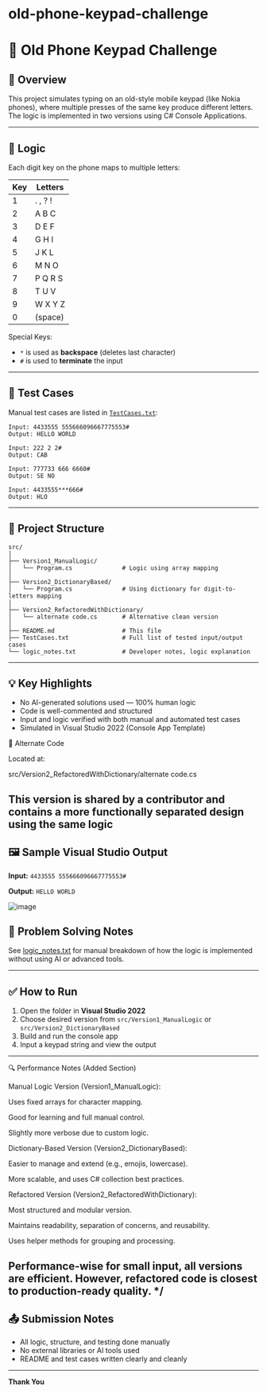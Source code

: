 # old-phone-keypad-challenge
# 📱 Old Phone Keypad Challenge

## 🚀 Overview
This project simulates typing on an old-style mobile keypad (like Nokia phones), where multiple presses of the same key produce different letters. The logic is implemented in two versions using C# Console Applications.

---

## 🧠 Logic
Each digit key on the phone maps to multiple letters:

| Key | Letters   |
|-----|-----------|
| 1   | . , ? !   |
| 2   | A B C     |
| 3   | D E F     |
| 4   | G H I     |
| 5   | J K L     |
| 6   | M N O     |
| 7   | P Q R S   |
| 8   | T U V     |
| 9   | W X Y Z   |
| 0   | (space)   |

Special Keys:
- `*` is used as **backspace** (deletes last character)
- `#` is used to **terminate** the input

---

## 🧪 Test Cases
Manual test cases are listed in [`TestCases.txt`](./src/TestCases.txt):

```
Input: 4433555 555666096667775553#
Output: HELLO WORLD

Input: 222 2 2#
Output: CAB

Input: 777733 666 6660#
Output: SE NO

Input: 4433555***666#
Output: HLO
```

---

## 🧰 Project Structure
```
src/
│
├── Version1_ManualLogic/
│   └── Program.cs              # Logic using array mapping
│
├── Version2_DictionaryBased/
│   └── Program.cs              # Using dictionary for digit-to-letters mapping
│
├── Version2_RefactoredWithDictionary/
│   └── alternate code.cs       # Alternative clean version 
│
├── README.md                   # This file
├── TestCases.txt               # Full list of tested input/output cases
└── logic_notes.txt             # Developer notes, logic explanation
```

---

## 💡 Key Highlights
- No AI-generated solutions used — 100% human logic
- Code is well-commented and structured
- Input and logic verified with both manual and automated test cases
- Simulated in Visual Studio 2022 (Console App Template)

🔁 Alternate Code

Located at:

src/Version2_RefactoredWithDictionary/alternate code.cs

This version is shared by a contributor and contains a more functionally separated design using the same logic
---

## 🖼️ Sample Visual Studio Output

**Input:** `4433555 555666096667775553#`

**Output:** `HELLO WORLD`

![image](https://github.com/user-attachments/assets/866e0652-fb4e-4c4e-8025-fb12f0b10d49)


## 🧠 Problem Solving Notes
See [logic_notes.txt](./logic_notes.txt) for manual breakdown of how the logic is implemented without using AI or advanced tools.

---

## ✅ How to Run

1. Open the folder in **Visual Studio 2022**
2. Choose desired version from `src/Version1_ManualLogic` or `src/Version2_DictionaryBased`
3. Build and run the console app
4. Input a keypad string and view the output

---
🔍 Performance Notes (Added Section)

Manual Logic Version (Version1_ManualLogic):

Uses fixed arrays for character mapping.

Good for learning and full manual control.

Slightly more verbose due to custom logic.

Dictionary-Based Version (Version2_DictionaryBased):

Easier to manage and extend (e.g., emojis, lowercase).

More scalable, and uses C# collection best practices.

Refactored Version (Version2_RefactoredWithDictionary):

Most structured and modular version.

Maintains readability, separation of concerns, and reusability.

Uses helper methods for grouping and processing.

Performance-wise for small input, all versions are efficient.
However, refactored code is closest to production-ready quality.
*/
---
## 📤 Submission Notes
- All logic, structure, and testing done manually
- No external libraries or AI tools used
- README and test cases written clearly and cleanly

---

**Thank You**


